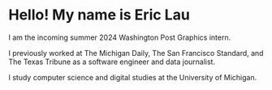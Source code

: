 # Hello! My name is Eric Lau

I am the incoming summer 2024 Washington Post Graphics intern.

I previously worked at The Michigan Daily, The San Francisco Standard, and The Texas Tribune as a software engineer and data journalist.

I study computer science and digital studies at the University of Michigan.
